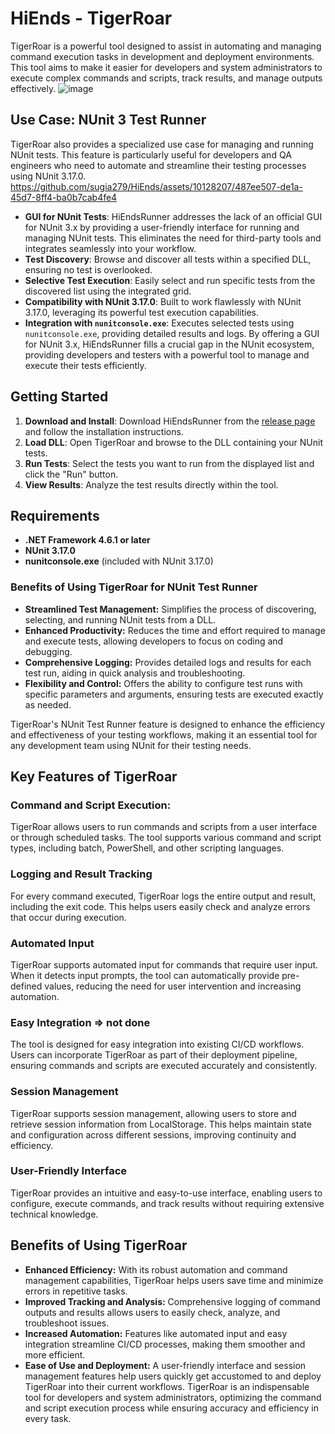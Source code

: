 # HiEnds - TigerRoar
TigerRoar is a powerful tool designed to assist in automating and managing command execution tasks in development and deployment environments. This tool aims to make it easier for developers and system administrators to execute complex commands and scripts, track results, and manage outputs effectively.
![image](https://github.com/sugia279/HiEnds/assets/10128207/04f4d254-fce4-4422-ad37-3efbf60a83aa)

## Use Case: NUnit 3 Test Runner
TigerRoar also provides a specialized use case for managing and running NUnit tests. This feature is particularly useful for developers and QA engineers who need to automate and streamline their testing processes using NUnit 3.17.0.
https://github.com/sugia279/HiEnds/assets/10128207/487ee507-de1a-45d7-8ff4-ba0b7cab4fe4
- **GUI for NUnit Tests**: HiEndsRunner addresses the lack of an official GUI for NUnit 3.x by providing a user-friendly interface for running and managing NUnit tests. This eliminates the need for third-party tools and integrates seamlessly into your workflow.
- **Test Discovery**: Browse and discover all tests within a specified DLL, ensuring no test is overlooked.
- **Selective Test Execution**: Easily select and run specific tests from the discovered list using the integrated grid.
- **Compatibility with NUnit 3.17.0**: Built to work flawlessly with NUnit 3.17.0, leveraging its powerful test execution capabilities.
- **Integration with `nunitconsole.exe`**: Executes selected tests using `nunitconsole.exe`, providing detailed results and logs.
By offering a GUI for NUnit 3.x, HiEndsRunner fills a crucial gap in the NUnit ecosystem, providing developers and testers with a powerful tool to manage and execute their tests efficiently.

## Getting Started

1. **Download and Install**: Download HiEndsRunner from the [release page](#) and follow the installation instructions.
2. **Load DLL**: Open TigerRoar and browse to the DLL containing your NUnit tests.
3. **Run Tests**: Select the tests you want to run from the displayed list and click the "Run" button.
4. **View Results**: Analyze the test results directly within the tool.

## Requirements

- **.NET Framework 4.6.1 or later**
- **NUnit 3.17.0**
- **nunitconsole.exe** (included with NUnit 3.17.0)

### Benefits of Using TigerRoar for NUnit Test Runner

- **Streamlined Test Management:** Simplifies the process of discovering, selecting, and running NUnit tests from a DLL.
- **Enhanced Productivity:** Reduces the time and effort required to manage and execute tests, allowing developers to focus on coding and debugging.
- **Comprehensive Logging:** Provides detailed logs and results for each test run, aiding in quick analysis and troubleshooting.
- **Flexibility and Control:** Offers the ability to configure test runs with specific parameters and arguments, ensuring tests are executed exactly as needed.

TigerRoar's NUnit Test Runner feature is designed to enhance the efficiency and effectiveness of your testing workflows, making it an essential tool for any development team using NUnit for their testing needs.

## Key Features of TigerRoar
### Command and Script Execution:
TigerRoar allows users to run commands and scripts from a user interface or through scheduled tasks. The tool supports various command and script types, including batch, PowerShell, and other scripting languages.
### Logging and Result Tracking
For every command executed, TigerRoar logs the entire output and result, including the exit code. This helps users easily check and analyze errors that occur during execution.
### Automated Input
TigerRoar supports automated input for commands that require user input. When it detects input prompts, the tool can automatically provide pre-defined values, reducing the need for user intervention and increasing automation.
### Easy Integration => not done
The tool is designed for easy integration into existing CI/CD workflows. Users can incorporate TigerRoar as part of their deployment pipeline, ensuring commands and scripts are executed accurately and consistently.
### Session Management
TigerRoar supports session management, allowing users to store and retrieve session information from LocalStorage. This helps maintain state and configuration across different sessions, improving continuity and efficiency.
### User-Friendly Interface
TigerRoar provides an intuitive and easy-to-use interface, enabling users to configure, execute commands, and track results without requiring extensive technical knowledge.
## Benefits of Using TigerRoar
- **Enhanced Efficiency:** With its robust automation and command management capabilities, TigerRoar helps users save time and minimize errors in repetitive tasks.
- **Improved Tracking and Analysis:** Comprehensive logging of command outputs and results allows users to easily check, analyze, and troubleshoot issues.
- **Increased Automation:** Features like automated input and easy integration streamline CI/CD processes, making them smoother and more efficient.
- **Ease of Use and Deployment:** A user-friendly interface and session management features help users quickly get accustomed to and deploy TigerRoar into their current workflows.
TigerRoar is an indispensable tool for developers and system administrators, optimizing the command and script execution process while ensuring accuracy and efficiency in every task.

